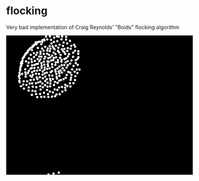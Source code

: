 # flocking
Very bad implementation of Craig Reynolds' "Boids" flocking algorithm

![Gif](https://raw.githubusercontent.com/limepixl/flocking/master/GIF.gif)